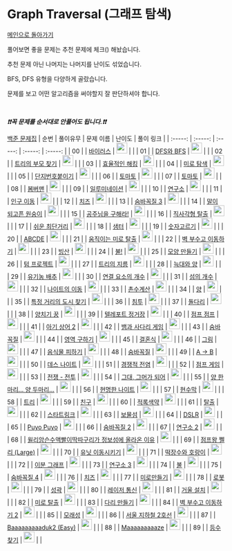 # Graph Traversal (그래프 탐색)

[메인으로 돌아가기](https://github.com/tony9402/baekjoon)

풀어보면 좋을 문제는 추천 문제에 체크() 해놨습니다.

추천 문제 아닌 나머지는 나머지를 난이도 섞었습니다.

BFS, DFS 유형을 다양하게 골랐습니다. 

문제를 보고 어떤 알고리즘을 써야할지 잘 판단하셔야 합니다.

<br>

***❗️❗️꼭 문제를 순서대로 안풀어도 됩니다.❗️❗️***

[백준 문제집](https://www.acmicpc.net/workbook/view/6853)
|          순번          |        풀이유무         |        문제 이름         |         난이도          |        풀이 링크         |
| :-----: | :-----: | :-----: | :-----: | :-----: |
| 00 |    | <a href="http://boj.kr/2606" target="_blank">바이러스</a> | <img height="25px" width="25px=" src="https://static.solved.ac/tier_small/8.svg"/> |                      |
| 01 |    | <a href="http://boj.kr/1260" target="_blank">DFS와 BFS</a> | <img height="25px" width="25px=" src="https://static.solved.ac/tier_small/9.svg"/> |                      |
| 02 |    | <a href="http://boj.kr/11725" target="_blank">트리의 부모 찾기</a> | <img height="25px" width="25px=" src="https://static.solved.ac/tier_small/9.svg"/> |                      |
| 03 |    | <a href="http://boj.kr/1325" target="_blank">효율적인 해킹</a> | <img height="25px" width="25px=" src="https://static.solved.ac/tier_small/9.svg"/> |                      |
| 04 |    | <a href="http://boj.kr/2178" target="_blank">미로 탐색</a> | <img height="25px" width="25px=" src="https://static.solved.ac/tier_small/10.svg"/> |                      |
| 05 |    | <a href="http://boj.kr/2667" target="_blank">단지번호붙이기</a> | <img height="25px" width="25px=" src="https://static.solved.ac/tier_small/10.svg"/> |                      |
| 06 |    | <a href="http://boj.kr/7576" target="_blank">토마토</a> | <img height="25px" width="25px=" src="https://static.solved.ac/tier_small/10.svg"/> |                      |
| 07 |    | <a href="http://boj.kr/7569" target="_blank">토마토</a> | <img height="25px" width="25px=" src="https://static.solved.ac/tier_small/10.svg"/> |                      |
| 08 |    | <a href="http://boj.kr/16918" target="_blank">봄버맨</a> | <img height="25px" width="25px=" src="https://static.solved.ac/tier_small/10.svg"/> |                      |
| 09 |    | <a href="http://boj.kr/5547" target="_blank">일루미네이션</a> | <img height="25px" width="25px=" src="https://static.solved.ac/tier_small/10.svg"/> |                      |
| 10 |    | <a href="http://boj.kr/14502" target="_blank">연구소</a> | <img height="25px" width="25px=" src="https://static.solved.ac/tier_small/11.svg"/> |                      |
| 11 |    | <a href="http://boj.kr/16234" target="_blank">인구 이동</a> | <img height="25px" width="25px=" src="https://static.solved.ac/tier_small/11.svg"/> |                      |
| 12 |    | <a href="http://boj.kr/2636" target="_blank">치즈</a> | <img height="25px" width="25px=" src="https://static.solved.ac/tier_small/11.svg"/> |                      |
| 13 |    | <a href="http://boj.kr/13549" target="_blank">숨바꼭질 3</a> | <img height="25px" width="25px=" src="https://static.solved.ac/tier_small/11.svg"/> |                      |
| 14 |    | <a href="http://boj.kr/1600" target="_blank">말이 되고픈 원숭이</a> | <img height="25px" width="25px=" src="https://static.solved.ac/tier_small/11.svg"/> |                      |
| 15 |    | <a href="http://boj.kr/17836" target="_blank">공주님을 구해라!</a> | <img height="25px" width="25px=" src="https://static.solved.ac/tier_small/11.svg"/> |                      |
| 16 |    | <a href="http://boj.kr/16973" target="_blank">직사각형 탈출</a> | <img height="25px" width="25px=" src="https://static.solved.ac/tier_small/11.svg"/> |                      |
| 17 |    | <a href="http://boj.kr/14940" target="_blank">쉬운 최단거리</a> | <img height="25px" width="25px=" src="https://static.solved.ac/tier_small/11.svg"/> |                      |
| 18 |    | <a href="http://boj.kr/18513" target="_blank">샘터</a> | <img height="25px" width="25px=" src="https://static.solved.ac/tier_small/11.svg"/> |                      |
| 19 |    | <a href="http://boj.kr/2668" target="_blank">숫자고르기</a> | <img height="25px" width="25px=" src="https://static.solved.ac/tier_small/11.svg"/> |                      |
| 20 |    | <a href="http://boj.kr/13023" target="_blank">ABCDE</a> | <img height="25px" width="25px=" src="https://static.solved.ac/tier_small/11.svg"/> |                      |
| 21 |    | <a href="http://boj.kr/16954" target="_blank">움직이는 미로 탈출</a> | <img height="25px" width="25px=" src="https://static.solved.ac/tier_small/12.svg"/> |                      |
| 22 |    | <a href="http://boj.kr/2206" target="_blank">벽 부수고 이동하기</a> | <img height="25px" width="25px=" src="https://static.solved.ac/tier_small/12.svg"/> |                      |
| 23 |    | <a href="http://boj.kr/2573" target="_blank">빙산</a> | <img height="25px" width="25px=" src="https://static.solved.ac/tier_small/12.svg"/> |                      |
| 24 |    | <a href="http://boj.kr/4179" target="_blank">불!</a> | <img height="25px" width="25px=" src="https://static.solved.ac/tier_small/12.svg"/> |                      |
| 25 |    | <a href="http://boj.kr/16932" target="_blank">모양 만들기</a> | <img height="25px" width="25px=" src="https://static.solved.ac/tier_small/12.svg"/> |                      |
| 26 |    | <a href="http://boj.kr/9466" target="_blank">텀 프로젝트</a> | <img height="25px" width="25px=" src="https://static.solved.ac/tier_small/12.svg"/> |                      |
| 27 |    | <a href="http://boj.kr/1967" target="_blank">트리의 지름</a> | <img height="25px" width="25px=" src="https://static.solved.ac/tier_small/12.svg"/> |                      |
| 28 |                      | <a href="http://boj.kr/16956" target="_blank">늑대와 양</a> | <img height="25px" width="25px=" src="https://static.solved.ac/tier_small/7.svg"/> |                      |
| 29 |                      | <a href="http://boj.kr/1012" target="_blank">유기농 배추</a> | <img height="25px" width="25px=" src="https://static.solved.ac/tier_small/9.svg"/> |                      |
| 30 |                      | <a href="http://boj.kr/11724" target="_blank">연결 요소의 개수</a> | <img height="25px" width="25px=" src="https://static.solved.ac/tier_small/9.svg"/> |                      |
| 31 |                      | <a href="http://boj.kr/4963" target="_blank">섬의 개수</a> | <img height="25px" width="25px=" src="https://static.solved.ac/tier_small/9.svg"/> |                      |
| 32 |                      | <a href="http://boj.kr/7562" target="_blank">나이트의 이동</a> | <img height="25px" width="25px=" src="https://static.solved.ac/tier_small/9.svg"/> |                      |
| 33 |                      | <a href="http://boj.kr/2644" target="_blank">촌수계산</a> | <img height="25px" width="25px=" src="https://static.solved.ac/tier_small/9.svg"/> |                      |
| 34 |                      | <a href="http://boj.kr/3184" target="_blank">양</a> | <img height="25px" width="25px=" src="https://static.solved.ac/tier_small/9.svg"/> |                      |
| 35 |                      | <a href="http://boj.kr/18352" target="_blank">특정 거리의 도시 찾기</a> | <img height="25px" width="25px=" src="https://static.solved.ac/tier_small/9.svg"/> |                      |
| 36 |                      | <a href="http://boj.kr/13565" target="_blank">침투</a> | <img height="25px" width="25px=" src="https://static.solved.ac/tier_small/9.svg"/> |                      |
| 37 |                      | <a href="http://boj.kr/12761" target="_blank">돌다리</a> | <img height="25px" width="25px=" src="https://static.solved.ac/tier_small/9.svg"/> |                      |
| 38 |                      | <a href="http://boj.kr/3187" target="_blank">양치기 꿍</a> | <img height="25px" width="25px=" src="https://static.solved.ac/tier_small/9.svg"/> |                      |
| 39 |                      | <a href="http://boj.kr/18232" target="_blank">텔레포트 정거장</a> | <img height="25px" width="25px=" src="https://static.solved.ac/tier_small/9.svg"/> |                      |
| 40 |                      | <a href="http://boj.kr/14248" target="_blank">점프 점프</a> | <img height="25px" width="25px=" src="https://static.solved.ac/tier_small/9.svg"/> |                      |
| 41 |                      | <a href="http://boj.kr/17086" target="_blank">아기 상어 2</a> | <img height="25px" width="25px=" src="https://static.solved.ac/tier_small/9.svg"/> |                      |
| 42 |                      | <a href="http://boj.kr/16928" target="_blank">뱀과 사다리 게임</a> | <img height="25px" width="25px=" src="https://static.solved.ac/tier_small/10.svg"/> |                      |
| 43 |                      | <a href="http://boj.kr/1697" target="_blank">숨바꼭질</a> | <img height="25px" width="25px=" src="https://static.solved.ac/tier_small/10.svg"/> |                      |
| 44 |                      | <a href="http://boj.kr/2583" target="_blank">영역 구하기</a> | <img height="25px" width="25px=" src="https://static.solved.ac/tier_small/10.svg"/> |                      |
| 45 |                      | <a href="http://boj.kr/5567" target="_blank">결혼식</a> | <img height="25px" width="25px=" src="https://static.solved.ac/tier_small/10.svg"/> |                      |
| 46 |                      | <a href="http://boj.kr/1926" target="_blank">그림</a> | <img height="25px" width="25px=" src="https://static.solved.ac/tier_small/10.svg"/> |                      |
| 47 |                      | <a href="http://boj.kr/1743" target="_blank">음식물 피하기</a> | <img height="25px" width="25px=" src="https://static.solved.ac/tier_small/10.svg"/> |                      |
| 48 |                      | <a href="http://boj.kr/6118" target="_blank">숨바꼭질</a> | <img height="25px" width="25px=" src="https://static.solved.ac/tier_small/10.svg"/> |                      |
| 49 |                      | <a href="http://boj.kr/16953" target="_blank">A → B</a> | <img height="25px" width="25px=" src="https://static.solved.ac/tier_small/10.svg"/> |                      |
| 50 |                      | <a href="http://boj.kr/16948" target="_blank">데스 나이트</a> | <img height="25px" width="25px=" src="https://static.solved.ac/tier_small/10.svg"/> |                      |
| 51 |                      | <a href="http://boj.kr/18405" target="_blank">경쟁적 전염</a> | <img height="25px" width="25px=" src="https://static.solved.ac/tier_small/10.svg"/> |                      |
| 52 |                      | <a href="http://boj.kr/15558" target="_blank">점프 게임</a> | <img height="25px" width="25px=" src="https://static.solved.ac/tier_small/10.svg"/> |                      |
| 53 |                      | <a href="http://boj.kr/1303" target="_blank">전쟁 - 전투</a> | <img height="25px" width="25px=" src="https://static.solved.ac/tier_small/10.svg"/> |                      |
| 54 |                      | <a href="http://boj.kr/14496" target="_blank">그대, 그머가 되어</a> | <img height="25px" width="25px=" src="https://static.solved.ac/tier_small/10.svg"/> |                      |
| 55 |                      | <a href="http://boj.kr/11123" target="_blank">양 한마리... 양 두마리...</a> | <img height="25px" width="25px=" src="https://static.solved.ac/tier_small/10.svg"/> |                      |
| 56 |                      | <a href="http://boj.kr/18404" target="_blank">현명한 나이트</a> | <img height="25px" width="25px=" src="https://static.solved.ac/tier_small/10.svg"/> |                      |
| 57 |                      | <a href="http://boj.kr/14716" target="_blank">현수막</a> | <img height="25px" width="25px=" src="https://static.solved.ac/tier_small/10.svg"/> |                      |
| 58 |                      | <a href="http://boj.kr/1068" target="_blank">트리</a> | <img height="25px" width="25px=" src="https://static.solved.ac/tier_small/10.svg"/> |                      |
| 59 |                      | <a href="http://boj.kr/1058" target="_blank">친구</a> | <img height="25px" width="25px=" src="https://static.solved.ac/tier_small/10.svg"/> |                      |
| 60 |                      | <a href="http://boj.kr/10026" target="_blank">적록색약</a> | <img height="25px" width="25px=" src="https://static.solved.ac/tier_small/11.svg"/> |                      |
| 61 |                      | <a href="http://boj.kr/3055" target="_blank">탈출</a> | <img height="25px" width="25px=" src="https://static.solved.ac/tier_small/11.svg"/> |                      |
| 62 |                      | <a href="http://boj.kr/5014" target="_blank">스타트링크</a> | <img height="25px" width="25px=" src="https://static.solved.ac/tier_small/11.svg"/> |                      |
| 63 |                      | <a href="http://boj.kr/2589" target="_blank">보물섬</a> | <img height="25px" width="25px=" src="https://static.solved.ac/tier_small/11.svg"/> |                      |
| 64 |                      | <a href="http://boj.kr/9019" target="_blank">DSLR</a> | <img height="25px" width="25px=" src="https://static.solved.ac/tier_small/11.svg"/> |                      |
| 65 |                      | <a href="http://boj.kr/11559" target="_blank">Puyo Puyo</a> | <img height="25px" width="25px=" src="https://static.solved.ac/tier_small/11.svg"/> |                      |
| 66 |                      | <a href="http://boj.kr/12851" target="_blank">숨바꼭질 2</a> | <img height="25px" width="25px=" src="https://static.solved.ac/tier_small/11.svg"/> |                      |
| 67 |                      | <a href="http://boj.kr/17141" target="_blank">연구소 2</a> | <img height="25px" width="25px=" src="https://static.solved.ac/tier_small/11.svg"/> |                      |
| 68 |                      | <a href="http://boj.kr/17129" target="_blank">윌리암슨수액빨이딱따구리가 정보섬에 올라온 이유</a> | <img height="25px" width="25px=" src="https://static.solved.ac/tier_small/11.svg"/> |                      |
| 69 |                      | <a href="http://boj.kr/16174" target="_blank">점프왕 쩰리 (Large)</a> | <img height="25px" width="25px=" src="https://static.solved.ac/tier_small/11.svg"/> |                      |
| 70 |                      | <a href="http://boj.kr/2194" target="_blank">유닛 이동시키기</a> | <img height="25px" width="25px=" src="https://static.solved.ac/tier_small/11.svg"/> |                      |
| 71 |                      | <a href="http://boj.kr/16432" target="_blank">떡장수와 호랑이</a> | <img height="25px" width="25px=" src="https://static.solved.ac/tier_small/11.svg"/> |                      |
| 72 |                      | <a href="http://boj.kr/1707" target="_blank">이분 그래프</a> | <img height="25px" width="25px=" src="https://static.solved.ac/tier_small/12.svg"/> |                      |
| 73 |                      | <a href="http://boj.kr/17142" target="_blank">연구소 3</a> | <img height="25px" width="25px=" src="https://static.solved.ac/tier_small/12.svg"/> |                      |
| 74 |                      | <a href="http://boj.kr/5427" target="_blank">불</a> | <img height="25px" width="25px=" src="https://static.solved.ac/tier_small/12.svg"/> |                      |
| 75 |                      | <a href="http://boj.kr/13913" target="_blank">숨바꼭질 4</a> | <img height="25px" width="25px=" src="https://static.solved.ac/tier_small/12.svg"/> |                      |
| 76 |                      | <a href="http://boj.kr/2638" target="_blank">치즈</a> | <img height="25px" width="25px=" src="https://static.solved.ac/tier_small/12.svg"/> |                      |
| 77 |                      | <a href="http://boj.kr/2665" target="_blank">미로만들기</a> | <img height="25px" width="25px=" src="https://static.solved.ac/tier_small/12.svg"/> |                      |
| 78 |                      | <a href="http://boj.kr/1726" target="_blank">로봇</a> | <img height="25px" width="25px=" src="https://static.solved.ac/tier_small/12.svg"/> |                      |
| 79 |                      | <a href="http://boj.kr/2234" target="_blank">성곽</a> | <img height="25px" width="25px=" src="https://static.solved.ac/tier_small/12.svg"/> |                      |
| 80 |                      | <a href="http://boj.kr/6087" target="_blank">레이저 통신</a> | <img height="25px" width="25px=" src="https://static.solved.ac/tier_small/12.svg"/> |                      |
| 81 |                      | <a href="http://boj.kr/2151" target="_blank">거울 설치</a> | <img height="25px" width="25px=" src="https://static.solved.ac/tier_small/12.svg"/> |                      |
| 82 |                      | <a href="http://boj.kr/14923" target="_blank">미로 탈출</a> | <img height="25px" width="25px=" src="https://static.solved.ac/tier_small/12.svg"/> |                      |
| 83 |                      | <a href="http://boj.kr/2146" target="_blank">다리 만들기</a> | <img height="25px" width="25px=" src="https://static.solved.ac/tier_small/13.svg"/> |                      |
| 84 |                      | <a href="http://boj.kr/14442" target="_blank">벽 부수고 이동하기 2</a> | <img height="25px" width="25px=" src="https://static.solved.ac/tier_small/13.svg"/> |                      |
| 85 |                      | <a href="http://boj.kr/10711" target="_blank">모래성</a> | <img height="25px" width="25px=" src="https://static.solved.ac/tier_small/13.svg"/> |                      |
| 86 |                      | <a href="http://boj.kr/16947" target="_blank">서울 지하철 2호선</a> | <img height="25px" width="25px=" src="https://static.solved.ac/tier_small/13.svg"/> |                      |
| 87 |                      | <a href="http://boj.kr/16988" target="_blank">Baaaaaaaaaduk2 (Easy)</a> | <img height="25px" width="25px=" src="https://static.solved.ac/tier_small/13.svg"/> |                      |
| 88 |                      | <a href="http://boj.kr/16985" target="_blank">Maaaaaaaaaze</a> | <img height="25px" width="25px=" src="https://static.solved.ac/tier_small/13.svg"/> |                      |
| 89 |                      | <a href="http://boj.kr/17616" target="_blank">등수 찾기</a> | <img height="25px" width="25px=" src="https://static.solved.ac/tier_small/13.svg"/> |                      |
